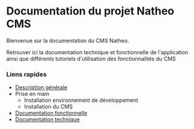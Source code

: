 # Documentation du projet Natheo CMS

Bienvenue sur la documentation du CMS Natheo.

Retrouver ici la documentation technique et fonctionnelle de l'application ainsi que différents tutoriels d'utilisation des fonctionnalités du CMS

### Liens rapides
- [Description générale](Docs/description_generale.md)
- Prise en main
  - Installation environnement de développement
  - Installation du CMS
- [Documentation fonctionnelle](Docs/Fonctionnelles/index.md)
- [Documentation technique](Docs/Techniques/index.md)
